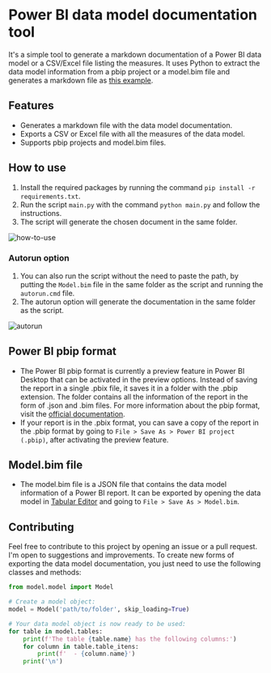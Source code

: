 # Power BI data model documentation tool
It's a simple tool to generate a markdown documentation of a Power BI data model or a CSV/Excel file listing the measures. It uses Python to extract the data model information from a pbip project or a model.bim file and generates a markdown file as [this example](https://github.com/eduazzolin/power-bi-data-model-documentor/blob/main/example.md).

## Features
- Generates a markdown file with the data model documentation.
- Exports a CSV or Excel file with all the measures of the data model.
- Supports pbip projects and model.bim files.

## How to use
1. Install the required packages by running the command `pip install -r requirements.txt`.
2. Run the script `main.py` with the command ``python main.py`` and follow the instructions.
3. The script will generate the chosen document in the same folder.

![how-to-use](https://github.com/eduazzolin/power-bi-data-model-documentation-tool/assets/114076084/ffb20acb-e39d-4640-aaec-5aa0a406f460)

### Autorun option
1. You can also run the script without the need to paste the path, by putting the `Model.bim` file in the same folder as the script and running the ``autorun.cmd`` file.
2. The autorun option will generate the documentation in the same folder as the script.

![autorun](https://github.com/eduazzolin/power-bi-data-model-documentation-tool/assets/114076084/ac79f6c1-892a-4a7a-b97c-7d70d451120b)

## Power BI pbip format
- The Power BI pbip format is currently a preview feature in Power BI Desktop that can be activated in the preview options. Instead of saving the report in a single .pbix file, it saves it in a folder with the .pbip extension. The folder contains all the information of the report in the form of .json and .bim files. For more information about the pbip format, visit the [official documentation](https://learn.microsoft.com/pt-br/power-bi/developer/projects/projects-overview).
- If your report is in the .pbix format, you can save a copy of the report in the .pbip format by going to `File > Save As > Power BI project (.pbip)`, after activating the preview feature.

## Model.bim file
- The model.bim file is a JSON file that contains the data model information of a Power BI report. It can be exported by opening the data model in [Tabular Editor](https://github.com/TabularEditor/TabularEditor) and going to `File > Save As > Model.bim`.

## Contributing
Feel free to contribute to this project by opening an issue or a pull request. I'm open to suggestions and improvements. To create new forms of exporting the data model documentation, you just need to use the following classes and methods:
```python
from model.model import Model

# Create a model object:
model = Model('path/to/folder', skip_loading=True)

# Your data model object is now ready to be used:
for table in model.tables:
    print(f'The table {table.name} has the following columns:')
    for column in table.table_itens:
        print(f'  - {column.name}')
    print('\n')
```
